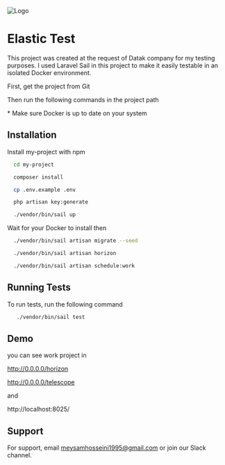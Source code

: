 
![Logo](https://upload.wikimedia.org/wikipedia/commons/thumb/3/36/Logo.min.svg/2560px-Logo.min.svg.png)


# Elastic Test

This project was created at the request of Datak company for my testing purposes.
I used Laravel Sail in this project to make it easily testable in an isolated Docker environment.

First, get the project from Git

Then run the following commands in the project path

\* Make sure Docker is up to date on your system





## Installation

Install my-project with npm

```bash
  cd my-project

  composer install

  cp .env.example .env

  php artisan key:generate

  ./vendor/bin/sail up
```

Wait for your Docker to install then

```bash
  ./vendor/bin/sail artisan migrate --seed

  ./vendor/bin/sail artisan horizon

  ./vendor/bin/sail artisan schedule:work
```
## Running Tests

To run tests, run the following command

```bash
   ./vendor/bin/sail test
```


## Demo

you can see work project in

http://0.0.0.0/horizon

http://0.0.0.0/telescope

and

http://localhost:8025/

## Support

For support, email meysamhosseini1995@gmail.com or join our Slack channel.

